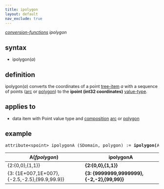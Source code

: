 ```yaml
---
title: ipolygon
layout: default
nav_exclude: true
---
```

*[conversion-functions](conversion-functions) ipolygon*

## syntax

- ipolygon(*a*)

## definition

ipolygon(*a*) converts the coordinates of a point [tree-item](tree-item) *a* with a sequence of points ([arc](arc) or [polygon](polygon)) to the **ipoint (int32 coordinates)** [value-type](value-type).

## applies to

- data item with Point value type and [composition](composition) [arc](arc) or [polygon](polygon)

## example

<pre>
attribute&lt;spoint&gt; ipolygonA (SDomain, polygon) := <B>ipolygon(</B>A<B>)</B>;
</pre>

| A(*fpolygon*)                                | **ipolygonA**                              |
|----------------------------------------------|--------------------------------------------|
| {2:{0,0},{1,1}}                              | **{2:{0,0},{1,1}}**                        |
| {3: {1E+007,1E+007},{-2.5,-2.5},{99.9,99.9}} | **{3: {9999999,9999999},{-2,-2},{99,99}}** |